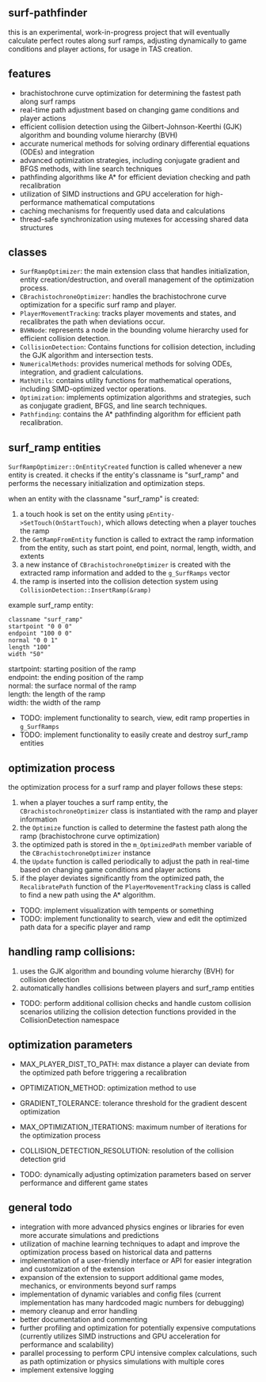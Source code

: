 ## surf-pathfinder

this is an experimental, work-in-progress project that will eventually calculate perfect routes along surf ramps, adjusting dynamically to game conditions and player actions, for usage in TAS creation.  

## features

- brachistochrone curve optimization for determining the fastest path along surf ramps
- real-time path adjustment based on changing game conditions and player actions
- efficient collision detection using the Gilbert-Johnson-Keerthi (GJK) algorithm and bounding volume hierarchy (BVH)
- accurate numerical methods for solving ordinary differential equations (ODEs) and integration
- advanced optimization strategies, including conjugate gradient and BFGS methods, with line search techniques
- pathfinding algorithms like A* for efficient deviation checking and path recalibration
- utilization of SIMD instructions and GPU acceleration for high-performance mathematical computations
- caching mechanisms for frequently used data and calculations
- thread-safe synchronization using mutexes for accessing shared data structures

## classes

- `SurfRampOptimizer`: the main extension class that handles initialization, entity creation/destruction, and overall management of the optimization process.
- `CBrachistochroneOptimizer`: handles the brachistochrone curve optimization for a specific surf ramp and player.
- `PlayerMovementTracking`: tracks player movements and states, and recalibrates the path when deviations occur.
- `BVHNode`: represents a node in the bounding volume hierarchy used for efficient collision detection.
- `CollisionDetection`: Contains functions for collision detection, including the GJK algorithm and intersection tests.
- `NumericalMethods`: provides numerical methods for solving ODEs, integration, and gradient calculations.
- `MathUtils`: contains utility functions for mathematical operations, including SIMD-optimized vector operations.
- `Optimization`: implements optimization algorithms and strategies, such as conjugate gradient, BFGS, and line search techniques.
- `Pathfinding`: contains the A* pathfinding algorithm for efficient path recalibration.

## surf_ramp entities  

`SurfRampOptimizer::OnEntityCreated` function is called whenever a new entity is created. it checks if the entity's classname is "surf_ramp" and performs the necessary initialization and optimization steps.  

when an entity with the classname "surf_ramp" is created:
1. a touch hook is set on the entity using `pEntity->SetTouch(OnStartTouch)`, which allows detecting when a player touches the ramp  
2. the `GetRampFromEntity` function is called to extract the ramp information from the entity, such as start point, end point, normal, length, width, and extents  
3. a new instance of `CBrachistochroneOptimizer` is created with the extracted ramp information and added to the `g_SurfRamps` vector  
4. the ramp is inserted into the collision detection system using `CollisionDetection::InsertRamp(&ramp)`  

example surf_ramp entity:  
```
classname "surf_ramp"  
startpoint "0 0 0"  
endpoint "100 0 0"  
normal "0 0 1"  
length "100"  
width "50"  
```  
  
startpoint: starting position of the ramp  
endpoint: the ending position of the ramp  
normal: the surface normal of the ramp  
length: the length of the ramp  
width: the width of the ramp  

- TODO: implement functionality to search, view, edit ramp properties in `g_SurfRamps`  
- TODO: implement functionality to easily create and destroy surf_ramp entities

## optimization process

the optimization process for a surf ramp and player follows these steps:

1. when a player touches a surf ramp entity, the `CBrachistochroneOptimizer` class is instantiated with the ramp and player information
2. the `Optimize` function is called to determine the fastest path along the ramp (brachistochrone curve optimization)
3. the optimized path is stored in the `m_OptimizedPath` member variable of the `CBrachistochroneOptimizer` instance
4. the `Update` function is called periodically to adjust the path in real-time based on changing game conditions and player actions
5. if the player deviates significantly from the optimized path, the `RecalibratePath` function of the `PlayerMovementTracking` class is called to find a new path using the A* algorithm.
- TODO: implement visualization with tempents or something
- TODO: implement functionality to search, view and edit the optimized path data for a specific player and ramp

## handling ramp collisions:

1. uses the GJK algorithm and bounding volume hierarchy (BVH) for collision detection  
2. automatically handles collisions between players and surf_ramp entities  
- TODO: perform additional collision checks and handle custom collision scenarios utilizing the collision detection functions provided in the CollisionDetection namespace  

## optimization parameters

- MAX_PLAYER_DIST_TO_PATH: max distance a player can deviate from the optimized path before triggering a recalibration
- OPTIMIZATION_METHOD: optimization method to use
- GRADIENT_TOLERANCE: tolerance threshold for the gradient descent optimization
- MAX_OPTIMIZATION_ITERATIONS: maximum number of iterations for the optimization process
- COLLISION_DETECTION_RESOLUTION: resolution of the collision detection grid

- TODO: dynamically adjusting optimization parameters based on server performance and different game states

## general todo

- integration with more advanced physics engines or libraries for even more accurate simulations and predictions
- utilization of machine learning techniques to adapt and improve the optimization process based on historical data and patterns
- implementation of a user-friendly interface or API for easier integration and customization of the extension
- expansion of the extension to support additional game modes, mechanics, or environments beyond surf ramps
- implementation of dynamic variables and config files (current implementation has many hardcoded magic numbers for debugging)
- memory cleanup and error handling
- better documentation and commenting
- further profiling and optimization for potentially expensive computations (currently utilizes SIMD instructions and GPU acceleration for performance and scalability)
- parallel processing to perform CPU intensive complex calculations, such as path optimization or physics simulations with multiple cores 
- implement extensive logging 
